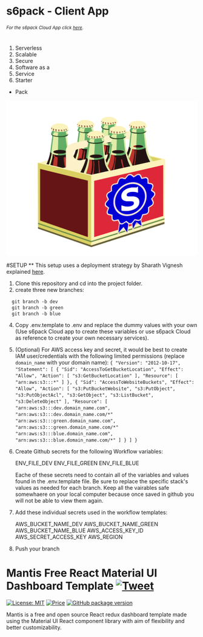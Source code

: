 
# s6pack - Client App
###### <sup>*For the s6pack Cloud App click [here](https://github.com/bmiles-development/s6pack-cloud).*</sup>
1. Serverless
2. Scalable
3. Secure
4. Software as a
5. Service
6. Starter
* Pack

![s6pack](./public/s6pack.svg)



#SETUP
  ** This setup uses a deployment strategy by Sharath Vignesh explained [here](https://sharathvignesh.medium.com/ci-cd-deploy-react-app-to-aws-s3-using-github-actions-3f6d77783190).
  1) Clone this repository and cd into the project folder.
  2) create three new branches: 
  ```
	git branch -b dev
	git branch -b green
	git branch -b blue
  ``` 
  4) Copy .env.template to .env and replace the dummy values with your own (Use s6pack Cloud app to create these variables or use s6pack Cloud as reference to create your own necessary services).
  5) (Optional) For AWS access key and secret, it would be best to create IAM user/credentials with the following limited permissions (replace ```domain_name``` with your domain name):
    ```{
      "Version": "2012-10-17",
      "Statement": [
          {
			"Sid": "AccessToGetBucketLocation",
			"Effect": "Allow",
			"Action": [
				"s3:GetBucketLocation"
			],
			"Resource": [
				"arn:aws:s3:::*"
			]
		},
		{
			"Sid": "AccessToWebsiteBuckets",
			"Effect": "Allow",
			"Action": [
				"s3:PutBucketWebsite",
				"s3:PutObject",
				"s3:PutObjectAcl",
				"s3:GetObject",
				"s3:ListBucket",
				"s3:DeleteObject"
			],
			"Resource": [
				"arn:aws:s3:::dev.domain_name.com",
				"arn:aws:s3:::dev.domain_name.com/*"
        		"arn:aws:s3:::green.domain_name.com",
				"arn:aws:s3:::green.domain_name.com/*"
        		"arn:aws:s3:::blue.domain_name.com",
				"arn:aws:s3:::blue.domain_name.com/*"
			]
		}
      ]
    }```
  6) Create Github secrets for the following Workflow variables:
      
      ENV_FILE_DEV
      ENV_FILE_GREEN
      ENV_FILE_BLUE
        
      Eache of these secrets need to contain all of the variables and values found in the .env.template file. Be sure to replace the specific stack's values as needed for each branch. Keep all the vairables safe somewhaere on your local computer because once saved in github you will not be able
	  to view them again. 
  7) Add these individual secrets used in the workflow templates:

      AWS_BUCKET_NAME_DEV
      AWS_BUCKET_NAME_GREEN
      AWS_BUCKET_NAME_BLUE
      AWS_ACCESS_KEY_ID
      AWS_SECRET_ACCESS_KEY
      AWS_REGION
      
  8) Push your branch



# Mantis Free React Material UI Dashboard Template [![Tweet](https://img.shields.io/twitter/url/http/shields.io.svg?style=social)](https://twitter.com/intent/tweet?text=Download%20Mantis%20React%20-%20The%20professional%20Material%20designed%20React%20Admin%20Dashboard%20Template%20&url=https://mantisdashboard.io&via=codedthemes&hashtags=reactjs,webdev,developers,javascript)

[![License: MIT](https://img.shields.io/badge/License-MIT-yellow.svg)](https://opensource.org/licenses/MIT)
[![Price](https://img.shields.io/badge/price-FREE-0098f7.svg)](https://github.com/codedthemes/mantis-free-react-admin-template/blob/main/LICENSE)
[![GitHub package version](https://img.shields.io/github/package-json/v/codedthemes/mantis-free-react-admin-template)](https://github.com/codedthemes/mantis-free-react-admin-template/)

Mantis is a free and open source React redux dashboard template made using the Material UI React component library with aim of flexibility and better customizability.


